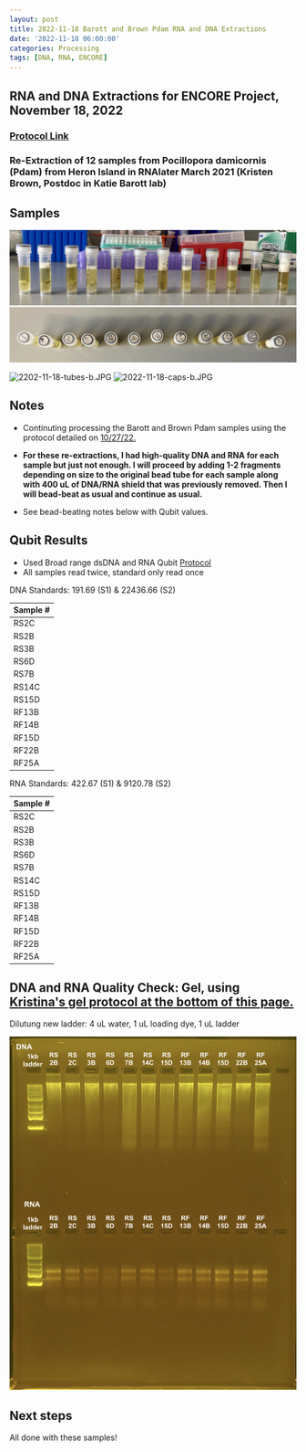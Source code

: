 ```yaml
---
layout: post
title: 2022-11-18 Barott and Brown Pdam RNA and DNA Extractions
date: '2022-11-18 06:00:00'
categories: Processing
tags: [DNA, RNA, ENCORE]
---
```


## RNA and DNA Extractions for ENCORE Project, November 18, 2022

### [Protocol Link](https://zdellaert.github.io/ZD_Putnam_Lab_Notebook/Protocols_Zymo_Quick_DNA_RNA_Miniprep_Plus/)

### Re-Extraction of 12 samples from Pocillopora damicornis (Pdam) from Heron Island in RNAlater March 2021 (Kristen Brown, Postdoc in Katie Barott lab)

## Samples

![2202-11-18-tubes.JPG](https://github.com/zdellaert/ZD_Putnam_Lab_Notebook/blob/master/images/samples/2022-11-18-tubes.JPG?raw=true)
![2022-11-18-caps.JPG](https://github.com/zdellaert/ZD_Putnam_Lab_Notebook/blob/master/images/samples/2022-11-18-caps.JPG?raw=true)

![2202-11-18-tubes-b.JPG](https://github.com/zdellaert/ZD_Putnam_Lab_Notebook/blob/master/images/samples/2022-11-18-tubes-b.JPG?raw=true)
![2022-11-18-caps-b.JPG](https://github.com/zdellaert/ZD_Putnam_Lab_Notebook/blob/master/images/samples/2022-11-18-caps-b.JPG?raw=true)

## Notes

- Continuting processing the Barott and Brown Pdam samples using the protocol detailed on [10/27/22.](https://zdellaert.github.io/ZD_Putnam_Lab_Notebook/Barott-and-Brown-Pdam-RNA-DNA-Extractions-2022-10-27/)

- **For these re-extractions, I had high-quality DNA and RNA for each sample but just not enough. I will proceed by adding 1-2 fragments depending on size to the original bead tube for each sample along with 400 uL of DNA/RNA shield that was previously removed. Then I will bead-beat as usual and continue as usual.**

- See bead-beating notes below with Qubit values.

## Qubit Results

- Used Broad range dsDNA and RNA Qubit [Protocol](https://meschedl.github.io/MESPutnam_Open_Lab_Notebook/Qubit-Protocol/)
- All samples read twice, standard only read once

DNA Standards: 191.69 (S1) & 22436.66 (S2)

| Sample # |
|----------|
| RS2C     |
| RS2B     |
| RS3B     |
| RS6D     |
| RS7B     |
| RS14C    |
| RS15D    |
| RF13B    |
| RF14B    |
| RF15D    |
| RF22B    |
| RF25A    |

RNA Standards: 422.67 (S1) & 9120.78 (S2)

| Sample # |
|----------|
| RS2C     |
| RS2B     |
| RS3B     |
| RS6D     |
| RS7B     |
| RS14C    |
| RS15D    |
| RF13B    |
| RF14B    |
| RF15D    |
| RF22B    |
| RF25A    |

## DNA and RNA Quality Check: Gel, using [Kristina's gel protocol at the bottom of this page.](https://zdellaert.github.io/ZD_Putnam_Lab_Notebook/Protocols_Zymo_Quick_DNA_RNA_Miniprep_Plus/)

Dilutung new ladder: 4 uL water, 1 uL loading dye, 1 uL ladder

![2022-11-18-gel.JPG](https://github.com/zdellaert/ZD_Putnam_Lab_Notebook/blob/master/images/gels/2022-11-18-gel.JPG?raw=true)

## Next steps

All done with these samples!
